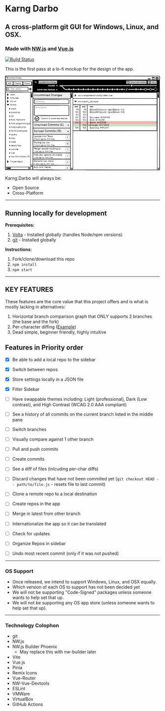 # Karng Darbo


## A cross-platform git GUI for Windows, Linux, and OSX.


### Made with [NW.js](https://nwjs.io) and [Vue.js](https://vuejs.org)

[![Build Status](https://travis-ci.org/TheJaredWilcurt/karngdarbo.svg?branch=master)](https://travis-ci.org/TheJaredWilcurt/karngdarbo)

This is the first pass at a lo-fi mockup for the design of the app.

![Karng Darbo mockup](assets/karng-darbo.png)

Karng Darbo will always be:

* Open Source
* Cross-Platform


* * *


## Running locally for development

**Prerequisites:**

1. [Volta](https://volta.sh) - Installed globally (handles Node/npm versions)
1. [git](https://git-scm.com) - Installed globally

**Instructions:**

1. Fork/clone/download this repo
1. `npm install`
1. `npm start`


* * *


## KEY FEATURES

These features are the core value that this project offers and is what is mostly lacking in alternatives:

1. Horizontal branch comparison graph that ONLY supports 2 branches (the base and the fork)
1. Per-character diffing ([Example](https://github.com/TheJaredWilcurt/karngdarbo/issues/4))
1. Dead simple, beginner friendly, highly intuitive


## Features in Priority order

* [x] Be able to add a local repo to the sidebar
* [x] Switch between repos
* [x] Store settings locally in a JSON file
* [x] Filter Sidebar
* [ ] Have swappable themes including: Light (professional), Dark (Low contrast), and High Contrast (WCAG 2.0 AAA compliant)
* [ ] See a history of all commits on the current branch listed in the middle pane
* [ ] Switch branches
* [ ] Visually compare against 1 other branch
* [ ] Pull and push commits
* [ ] Create commits
* [ ] See a diff of files (inlcuding per-char diffs)
* [ ] Discard changes that have not been commited yet (`git checkout HEAD -- path/to/file.js` - resets file to last commit)
* [ ] Clone a remote repo to a local destination
* [ ] Create repos in the app
* [ ] Merge in latest from other branch
* [ ] Internationalize the app so it can be translated
* [ ] Check for updates
* [ ] Organize Repos in sidebar
* [ ] Undo most recent commit (only if it was not pushed)


* * *


### OS Support

* Once released, we intend to support Windows, Linux, and OSX equally.
* Which version of each OS to support has not been decided yet
* We will not be supporting "Code-Signed" packages unless someone wants to help set that up.
* We will not be supporting any OS app store (unless someone wants to help set that up).


* * *


### Technology Colophon

* git
* NW.js
* NW.js Builder Phoenix
  * May replace this with nw-builder later
* Vite
* Vue.js
* Pinia
* Remix Icons
* Vue-Router
* NW-Vue-Devtools
* ESLint
* VMWare
* VirtualBox
* GitHub Actions
